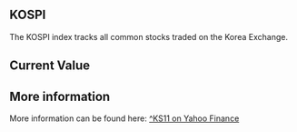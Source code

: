 ## KOSPI

The KOSPI index tracks all common stocks traded on the Korea Exchange.

## Current Value

<Topic topic="finance/stock-exchange/index/KS11" decimals="2" unit="points"/>

## More information

More information can be found here: [^KS11 on Yahoo Finance](https://finance.yahoo.com/quote/^KS11/)
